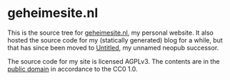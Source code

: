 # geheimesite.nl

This is the source tree for [geheimesite.nl](//geheimesite.nl), my personal
website. It also hosted the source code for my (statically generated) blog for a
while, but that has since been moved to
[Untitled](//git.dupunkto.org/dupunkto/pubb), my unnamed neopub successor.

The source code for my site is licensed AGPLv3. The contents are in the
[public domain](//stpeter.im/writings/essays/publicdomain.html) in accordance to
the CC0 1.0.

